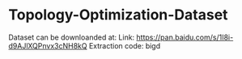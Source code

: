 # Topology-Optimization-Dataset
Dataset can be downloanded at:
Link: https://pan.baidu.com/s/1I8i-d9AJlXQPnvx3cNH8kQ
Extraction code: bigd
